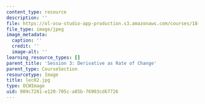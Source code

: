```yaml
---
content_type: resource
description: ''
file: https://ol-ocw-studio-app-production.s3.amazonaws.com/courses/18-01sc-single-variable-calculus-fall-2010/009c7281e120705ca85b76903cd67726_lec02.jpg
file_type: image/jpeg
image_metadata:
  caption: ''
  credit: ''
  image-alt: ''
learning_resource_types: []
parent_title: 'Session 3: Derivative as Rate of Change'
parent_type: CourseSection
resourcetype: Image
title: lec02.jpg
type: OCWImage
uid: 009c7281-e120-705c-a85b-76903cd67726
---
```

